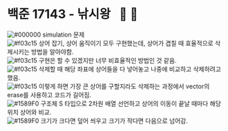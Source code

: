 # 백준 17143 - 낚시왕 &nbsp; :red_circle: :red_circle:
![#000000](https://placehold.it/15/000000/000000?text=+) simulation 문제  
![#f03c15](https://placehold.it/15/f03c15/000000?text=+) 상어 잡기, 상어 움직이기 모두 구현했는데, 상어가 겹칠 때 효율적으로 삭제시키는 방법을 알아야함.  
![#f03c15](https://placehold.it/15/f03c15/000000?text=+) 구현은 할 수 있겠지만 너무 비효율적인 방법인 것 같음.  
![#f03c15](https://placehold.it/15/f03c15/000000?text=+) 삭제할 때 해당 좌표에 상어들을 다 넣어놓고 나중에 비교하고 삭제하려고 했음.  
![#f03c15](https://placehold.it/15/f03c15/000000?text=+) 이렇게 하면 가장 큰 상어를 구할지라도 삭제하는 과정에서 vector의 erase를 사용하고 코드가 길어짐.  
![#1589F0](https://placehold.it/15/1589F0/000000?text=+) 구조체 S 타입으로 2차원 배열 선언하고 상어의 이동이 끝날 때마다 해당 위치 상어와 비교.  
![#1589F0](https://placehold.it/15/1589F0/000000?text=+) 크기가 크다면 덮어 씌우고 크기가 작다면 다음으로 넘어감.   


